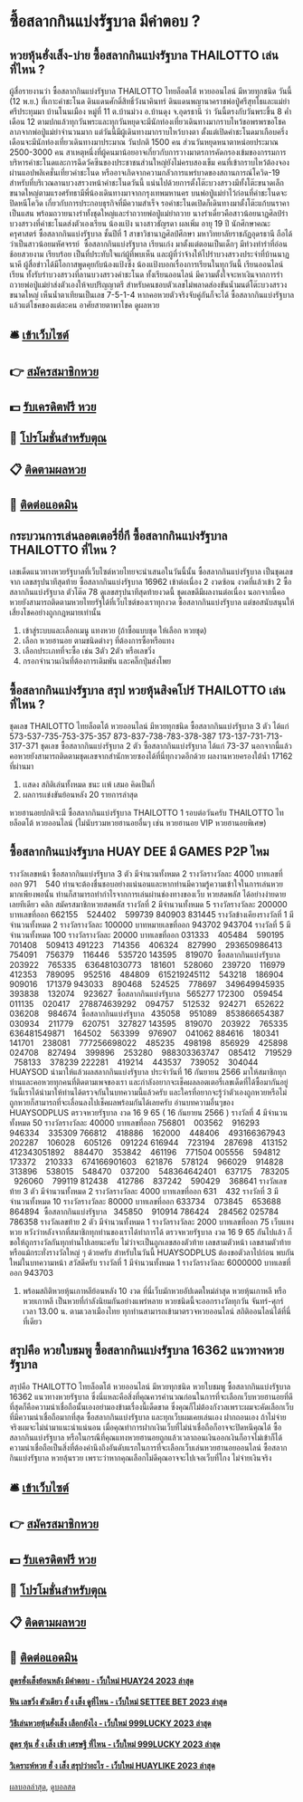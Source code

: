 # ซื้อสลากกินแบ่งรัฐบาล มีคำตอบ ?
## หวยหุ้นฮั่งเส็ง-บ่าย ซื้อสลากกินแบ่งรัฐบาล THAILOTTO เล่นที่ไหน ?
ผู้สื่อรายงานว่า ซื้อสลากกินแบ่งรัฐบาล THAILOTTO ไทยล็อตโต้ หวยออนไลน์ มีหวยทุกชนิด วันนี้ (12 พ.ย.) ที่เกาะคำชะโนด ดินแดนศักดิ์สิทธิ์วังนาคินทร์ ดินแดนพญานาคราชพ่อปู่ศรีสุทโธและแม่ย่าศรีประทุมมา บ้านโนนเมือง หมู่ที่ 11 ต.บ้านม่วง อ.บ้านดุง จ.อุดรธานี ว่า วันนี้ตรงกับวันพระขึ้น 8 ค่ำ เดือน 12 ตามปกแล้วทุกวันพระและทุกวันหยุดจะมีนักท่องเที่ยวเดินทางมากราบไหว้ขอพรพรขอโชคลาภจากพ่อปู่แม่ย่าจำนวนมาก
แต่วันนี้มีผู้เดินทางมากราบไหว้บางตา ตั้งแต่เปิดคำชะโนดมาเกือบครึ่งเดือนจะมีนักท่องเที่ยวเดินทางมาประมาณ วันปกติ 1500 คน ส่วนวันหยุดหนาตาหน่อยประมาณ 2500-3000 คน สาเหตุหนึ่งที่ผู้คนมาน้อยอาจเกี่ยวกับการวางมาตรการคัดกรองเข้มของกรรมการบริหารคำชะโนดและการฉีดวัคซีนของประชาชนส่วนใหญ่ยังไม่ครบสองเข็ม คนที่เข้ากราบไหว้ต้องจองผ่านแอปพลิเคชั่นเที่ยวคำชะโนด หรืออาจเกิดจากความกลัวการแพร่บาดของสถานการณ์โควิด-19
สำหรับที่บริเวณลานบวงสรวงหน้าคำชะโนดวันนี้ แน่นไปด้วยการตั้งโต๊ะบวงสรวงมีทั้งโต๊ะขนาดเล็กขนาดใหญ่ตามแรงศรัทธามีพี่น้องเดินทางมาจากกรุงเทพมหานคร บนพ่อปู่แม่ย่าไว้ก่อนที่คำชะโนดจะปิดหนีโควิด เกี่ยวกับการประกอบธุรกิจที่มีความสำเร็จ รอคำชะโนดเปิดก็เดินทางมาตั้งโต๊ะแก้บนราคาเป็นแสน พร้อมถวายนางรำทั้งชุดใหญ่และรำถวายพ่อปู่แม่ย่าถวาย
นางรำเดี่ยวคือสาวน้อยนาฏศิลป์รำบวงสรวงที่คำชะโนดส่งตัวเองเรียน น้องแป้ง นางสาวธัญรดา ผลเพิ่ม อายุ 19 ปี นักศึกษาคณะครุศาสตร์ ซื้อสลากกินแบ่งรัฐบาล ชั้นปีที่ 1 สาขาวิชานาฏศิลป์ศึกษา มหาวิทยาลัยราชภัฏอุดรธานี ถือได้ว่าเป็นสาวน้อยมหัศจรรย์  ซื้อสลากกินแบ่งรัฐบาล เรียนเก่ง มาตั้งแต่ตอนเป็นเด็กๆ มีท่วงท่ารำที่อ่อนช้อยสวยงาม เรียบร้อย เป็นที่ประทับใจแก่ผู้ที่พบเห็น และผู้ที่ว่าจ้างให้ไปรำบวงสรวงประจำที่บ้านนาฏนาคี
ผู้สื่อข่าวได้มีโอกาสพูดคุยกับน้องแป้งซึ่ง น้องแป้งบอกเรื่องการเรียนในทุกวันนี้ เรียนออนไลน์เรียน ทั้งรับรำบวงสรวงที่ลานบวงสรวงคำชะโนด ทั้งเรียนออนไลน์ มีความตั้งใจจะหาเงินจากการรำถวายพ่อปู่แม่ย่าส่งตัวเองให้จบปริญญาตรี
สำหรับคนชอบตัวเลขไม่พลาดส่องขันน้ำมนต์โต๊ะบวงสรวงขนาดใหญ่ เห็นน้ำตาเทียนเป็นเลข 7-5-1-4 หากคอหวยตัวจริงจับคู่กันก็จะได้ ซื้อสลากกินแบ่งรัฐบาล แล้วแต่โชคของแต่ละคน อาศัยสายตาพาโชค
ดูผลหวย

## 🛎 [เข้าเว็บไซต์](https://bit.ly/3BG5bNw)
## 👉 [สมัครสมาชิกหวย](https://bit.ly/3BG5bNw)
## 💵 [รับเครดิตฟรี หวย](https://bit.ly/3C3mvgS)
## 👑 [โปรโมชั่นสำหรับตุณ](https://bit.ly/3C3mvgS)
## 📋 [ติดตามผลหวย](https://bit.ly/3C3mvgS)
## 📱 [ติดต่อแอดมิน](https://bit.ly/3C3mvgS)

## กระบวนการเล่นลอตเตอรี่ยี่กี ซื้อสลากกินแบ่งรัฐบาล THAILOTTO ที่ไหน ?
เลขเด็ดแนวทางหวยรัฐบาลที่เว็บไซต์หวยไทยจะนำเสนอในวันนี้นั้น ซื้อสลากกินแบ่งรัฐบาล เป็นชุดเลขจาก เลขสรุปนาทีสุดท้าย ซื้อสลากกินแบ่งรัฐบาล 16962 เข้าต่อเนื่อง 2 งวดซ้อน งวดที่แล้วเข้า 2 ซื้อสลากกินแบ่งรัฐบาล ตัวโต๊ด 78 ดูเลขสรุปนาทีสุดท้ายงวดนี้ ชุดเลขดีมีผลงานต่อเนื่อง นอกจากนี้คอหวยยังสามารถติดตามหวยไทยรัฐได้ที่เว็บไซต์ของเราทุกงวด ซื้อสลากกินแบ่งรัฐบาล แต่ขอสนับสนุนให้เสี่ยงโชคอย่างถูกกฎหมายเท่านั้น
1. เข้าสู่ระบบและเลือกเมนู แทงหวย (ถ้าซื้อแบบชุด ให้เลือก หวยชุด)
2. เลือก หวยฮานอย ตามชนิดต่างๆ ที่ต้องการซื้อหรือแทง
3. เลือกประเภทที่จะซื้อ เช่น 3ตัว 2ตัว หรือเลขวิ่ง
4. กรอกจำนวนเงินที่ต้องการเดิมพัน และคลิ๊กปุ่มส่งโพย

## ซื้อสลากกินแบ่งรัฐบาล สรุป หวยหุ้นสิงคโปร์ THAILOTTO เล่นที่ไหน ?
ชุดเลข THAILOTTO ไทยล็อตโต้ หวยออนไลน์ มีหวยทุกชนิด ซื้อสลากกินแบ่งรัฐบาล 3 ตัว ได้แก่
573-537-735-753-375-357
873-837-738-783-378-387
173-137-731-713-317-371
ชุดเลข ซื้อสลากกินแบ่งรัฐบาล 2 ตัว ซื้อสลากกินแบ่งรัฐบาล ได้แก่
73-37
นอกจากนี้แล้วคอหวยยังสามารถติดตามชุดเลขจากสำนักหวยซองได้ที่นี่ทุกงวดอีกด้วย
ผลงานหวยครองใต้น้ำ 17162 ที่ผ่านมา
1. เเสดง สถิติเล่นทั้งหมด ชนะ เเพ้ เสมอ คิดเป็นกี่
2. ผลการเเข่งขันย้อนหลัง 20 รายการล่าสุด

หวยฮานอยปกติจะมี ซื้อสลากกินแบ่งรัฐบาล THAILOTTO 1 รอบต่อวันครับ THAILOTTO ไทยล็อตโต้ หวยออนไลน์ (ไม่นับรวมหวยฮานอยอื่นๆ เช่น หวยฮานอย VIP หวยฮานอยพิเศษ)

## ซื้อสลากกินแบ่งรัฐบาล HUAY DEE มี GAMES P2P ไหม
รางวัลเลขหน้า ซื้อสลากกินแบ่งรัฐบาล 3 ตัว มีจำนวนทั้งหมด 2 รางวัลรางวัลละ 4000 บาทเลขที่ออก 971    540
ท่านจะต้องชื่นชอบอย่างแน่นอนและหากท่านมีความรู้ความเข้าใจในการเล่นหวยมากเพียงพอนั้น ท่านก็สามารถทำกำไรจากการเล่นผ่านช่องทางของเว็บ หวยสดพลัส ได้อย่างง่ายดายเลยทีเดียว คลิก สมัครสมาชิกหวยสดพลัส
รางวัลที่ 2 มีจำนวนทั้งหมด 5 รางวัลรางวัลละ 200000 บาทเลขที่ออก 662155    524402    599739 840903 831445
รางวัลข้างเคียงรางวัลที่ 1 มีจำนวนทั้งหมด 2 รางวัลรางวัลละ 100000 บาทหมายเลขที่ออก 943702 943704
รางวัลที่ 5 มีจำนวนทั้งหมด 100 รางวัลรางวัลละ 20000 บาทเลขที่ออก 031333    405484    590195    701408    509413 491223    714356    406324    827990    293650986413    754091    756379    116446    535720 143595    819070  ซื้อสลากกินแบ่งรัฐบาล   203922    765335    636481030773    181601    528060    239720    116979 412353    789095    952516    484809    615219245112    543218    186904    909016    171379 943033    890468    524525    778697    349649945935    393838    132074    923627  ซื้อสลากกินแบ่งรัฐบาล   565277 172300    059454    011135    020417    278874639292    094757    512532    924271    652622 036208    984674  ซื้อสลากกินแบ่งรัฐบาล   435058    951089    853866654387    030934    211779    620751    327827 143595    819070    203922    765335    636481549871    164502    563399    976907    041062 884616    180341    141701    238081    777256698022    485235    498198    856929    425898 024708    827494    399896    253280    988303363747    085412    719529    758133    378239 222281    419214    443537    739052    304044
HUAYSOD นำมาให้แล้วผลสลากกินแบ่งรัฐบาล ประจำวันที่ 16 กันยายน 2566 มาให้สมาชิกทุกท่านและคอหวยทุกคนที่ติดตามเพจของเรา และกำลังอยากจะเช็คผลลอตเตอรี่เลขเด็ดที่ได้ซื้อมากันอยู่ วันนี้เราได้นำมาให้ท่านได้ตรวจกันในบทความนี้แล้วครับ และใครที่อยากจะรู้ว่าตัวเองถูกหวยหรือไม่ถูกหวยก็สามารถที่จะเลื่อนลงไปเช็คผลพร้อมกันได้เลยครับ
อ่านบทความอื่นๆของ HUAYSODPLUS
ตรวจหวยรัฐบาล งวด 16 9 65 ( 16 กันยายน 2566 )
รางวัลที่ 4 มีจำนวนทั้งหมด 50 รางวัลรางวัลละ 40000 บาทเลขที่ออก 756801    003562    916293    946334    335309 766812    418886    162000    448406    493166367943    202287    106028    605126    091224 616944    723194    287698    413152    412343051892    884470    353842    461196    771504 005556    594812    173372    210333    674166901603    621876    578124    966029    914828 313896    538015    548470    037200    548364642401    637175    783205    926060    799119 812438    412786    837242    590429    368641
รางวัลเลขท้าย 3 ตัว มีจำนวนทั้งหมด 2 รางวัลรางวัลละ 4000 บาทเลขที่ออก 631    432
รางวัลที่ 3 มีจำนวนทั้งหมด 10 รางวัลรางวัลละ 80000 บาทเลขที่ออก 633734    073845    653688 864894  ซื้อสลากกินแบ่งรัฐบาล   345850    910914 786424    284562 025784    786358
รางวัลเลขท้าย 2 ตัว มีจำนวนทั้งหมด 1 รางวัลรางวัลละ 2000 บาทเลขที่ออก 75
เว็บแทงหวย หวังว่าหลังจากที่สมาชิกทุกท่านของเราได้ทำการได้ ตรวจหวยรัฐบาล งวด 16 9 65 กันไปแล้ว ก็ขอให้ถูกรางวัลกันทุกท่านไปเลยนะครับ ไม่ว่าจะเป็นถูกเลขสองตัวท้าย เลขสามตัวหน้า เลขสามตัวท้าย หรือแม้กระทั่งรางวัลใหญ่ ๆ ด้วยครับ สำหรับในวันนี้ HUAYSODPLUS ต้องขอตัวลาไปก่อน พบกันใหม่ในบทความหน้า สวัสดีครับ
รางวัลที่ 1 มีจำนวนทั้งหมด 1 รางวัลรางวัลละ 6000000 บาทเลขที่ออก 943703
1. พร้อมสถิติหวยหุ้นเกาหลีย้อนหลัง 10 งวด ที่นี่เว็บมักหวยอัปเดตใหม่ล่าสุด หวยหุ้นเกาหลี หรือ หวยเกาหลี เป็นหวยที่กำลังนิยมกันอย่างแพร่หลาย หวยชนิดนี้จะออกรางวัลทุกวัน จันทร์-ศุกร์ เวลา 13.00 น. ตามเวลาเมืองไทย ทุกท่านสามารถเข้ามาตรวจหวยออนไลน์ สถิติออนไลน์ได้ที่นี่ที่เดียว

## สรุปคือ หวยใบชมพู ซื้อสลากกินแบ่งรัฐบาล 16362 แนวทางหวยรัฐบาล
สรุปคือ THAILOTTO ไทยล็อตโต้ หวยออนไลน์ มีหวยทุกชนิด หวยใบชมพู ซื้อสลากกินแบ่งรัฐบาล 16362 แนวทางหวยรัฐบาล ซึ่งนี่แหละคือสิ่งที่คุณควรคำนวณก่อนในการที่จะเลือกเว็บหวยฮานอยที่ดีที่สุดก็คือความน่าเชื่อถือนั้นเองอย่ามองข้ามเรื่องนี้เด็ดขาด
ซึ่งคุณก็ไม่ต้องกังวลเพราะผมจะคัดเลือกเว็บที่มีความน่าเชื่อถือมากที่สุด ซื้อสลากกินแบ่งรัฐบาล และทุกเว็บผมเคยเล่นเอง ฝากถอนเอง ถ้าไม่จ่ายจริงผมจะไม่นำมาแนะนำแน่นอน
เมื่อคุณทำการฝากเงินเว็บที่ไม่น่าเชื่อถือก็อาจจะปิดหนีคุณได้ ซื้อสลากกินแบ่งรัฐบาล หรือในกรณีที่คุณแทงหวยฮานอยถูกแล้วเวลาถอนเงินออกเงินก็อาจไม่เข้าก็ได้
ความน่าเชื่อถือเป็นสิ่งที่ต้องคำนึงถึงอันดับแรกในการที่จะเลือกเว็บเล่นหวยฮานอยออนไลน์ ซื้อสลากกินแบ่งรัฐบาล หวยลุ้นรวย เพราะว่าหากคุณเลือกไม่ดีคุณอาจจะไปเจอเว็บที่โกง ไม่จ่ายเงินจริง

## 🛎 [เข้าเว็บไซต์](https://bit.ly/3BG5bNw)
## 👉 [สมัครสมาชิกหวย](https://bit.ly/3BG5bNw)
## 💵 [รับเครดิตฟรี หวย](https://bit.ly/3C3mvgS)
## 👑 [โปรโมชั่นสำหรับตุณ](https://bit.ly/3C3mvgS)
## 📋 [ติดตามผลหวย](https://bit.ly/3C3mvgS)
## 📱 [ติดต่อแอดมิน](https://bit.ly/3C3mvgS)

#### [สูตรฮั่งเส็งย้อนหลัง มีคำตอบ - เว็บใหม่ HUAY24 2023 ล่าสุด](https://atom.io/themes/สูตรฮั่งเส็งย้อนหลัง%20มีคำตอบ%20-%20เว็บใหม่%20huay24%202023%20ล่าสุด)
#### [ฟัน เลขวิ่ง ตัวเดียว ฮั้ ง เส็ง ดูที่ไหน - เว็บใหม่ SETTEE BET 2023 ล่าสุด](https://atom.io/themes/ฟัน%20เลขวิ่ง%20ตัวเดียว%20ฮั้%20ง%20เส็ง%20ดูที่ไหน%20-%20เว็บใหม่%20settee%20bet%202023%20ล่าสุด)
#### [วิธีเล่นหวยหุ้นฮั่งเส็ง เลือกยังไง - เว็บใหม่ 999LUCKY 2023 ล่าสุด](https://atom.io/themes/วิธีเล่นหวยหุ้นฮั่งเส็ง%20เลือกยังไง%20-%20เว็บใหม่%20999lucky%202023%20ล่าสุด)
#### [สูตร หุ้น ฮั่ ง เส็ง เช้า เศรษฐี ที่ไหน - เว็บใหม่ 999LUCKY 2023 ล่าสุด](https://atom.io/themes/สูตร%20หุ้น%20ฮั่%20ง%20เส็ง%20เช้า%20เศรษฐี%20ที่ไหน%20-%20เว็บใหม่%20999lucky%202023%20ล่าสุด)
#### [วิเคราะห์หวย ฮั่ ง เส็ง สรุปว่าอะไร - เว็บใหม่ HUAYLIKE 2023 ล่าสุด](https://atom.io/themes/วิเคราะห์หวย%20ฮั่%20ง%20เส็ง%20สรุปว่าอะไร%20-%20เว็บใหม่%20huaylike%202023%20ล่าสุด)

[ผลบอลล่าสุด](https://siamsport.tv "ผลบอลล่าสุด"), [ดูบอลสด](https://siamsport.tv/ดูบอลสด "ดูบอลสด")